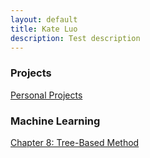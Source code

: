 ```yaml
---
layout: default
title: Kate Luo 
description: Test description
---
```


### Projects

[Personal Projects](/code/index.md)


### Machine Learning
[Chapter 8: Tree-Based Method](/Group_Project/index.md)
